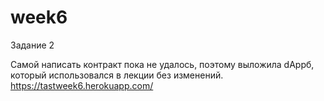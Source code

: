 # week6

Задание 2 

Самой написать контракт пока не удалось, поэтому выложила dAppб, который использовался в лекции без изменений.
https://tastweek6.herokuapp.com/

